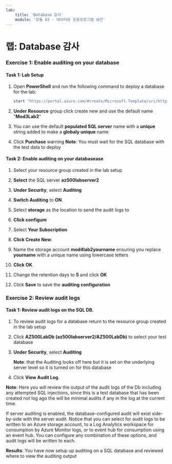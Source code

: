 ```yaml
---
lab:
    title: 'Database 감사'
    module: '모듈 03 - 데이터와 응용프로그램 보안'
---
```


# 랩: Database 감사

### Exercise 1: Enable auditing on your database

#### Task 1: Lab Setup

1.  Open **PowerShell** and run the following command to deploy a database for the lab:

     ```powershell
    start "https://portal.azure.com/#create/Microsoft.Template/uri/https%3A%2F%2Fraw.githubusercontent.com%2FMicrosoftLearning%2FAZ-500-Azure-Security%2Fmaster%2FAllfiles%2FLabs%2FMod3_Lab02%2Fazuredeploy.json" 
     ```

1.  **Under Resource** group click create new and use the default name "**Mod3Lab2**"

1.  You can use the default **populated SQL server** name with a **unique** string added to make a **globaly unique** name

1.  Click **Purchase**
warning
**Note**: You must wait for the SQL database with the test data to deploy

#### Task 2: Enable auditing on your databasease

1.  Select your resource group created in the lab setup

2.  **Select** the SQL server **az500labserver2**

3.  **Under Security**, select **Auditing**

4.  **Switch Auditing** to **ON**.

5.  Select **storage** as the location to send the audit logs to

6.  **Click configure**

7.  Select **Your Subscription**

8.  **Click Create New**.

9.  Name the storage account **mod4lab2yourname** ensuring you replace **yourname** with a unique name using lowercase letters

10. **Click OK**.

11. Change the retention days to **5** and click **OK** 

12. Click **Save** to save the **auditing configuration**

### Exercise 2: Review audit logs

#### Task 1: Review audit logs on the SQL DB.

1.  To review audit logs for a database return to the resource group created in the lab setup

1.  Click **AZ500LabDb (az500labserver2/AZ500LabDb)** to select your test database

1.  **Under Security**, select **Auditing**
  
    **Note**: that the Auditing looks off here but it is set on the underlying server level so it is turned on for this database


1.  Click **View Audit Log**.

  **Note**: Here you will review the output of the audit logs of the Db including any attempted SQL injections, since this is a test database that has been created not log ago the will be minimal audits if any in the log at the current time.

  If server auditing is enabled, the database-configured audit will exist side-by-side with the server audit.
Notice that you can select for audit logs to be written to an Azure storage account, to a Log Analytics workspace for consumption by Azure Monitor logs, or to event hub for consumption using an event hub. You can configure any combination of these options, and audit logs will be written to each.



**Results**: You have now setup up auditing on a SQL database and reviewed where to view the auditing output
